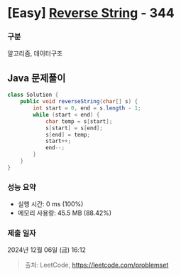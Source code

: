 # [Easy] [Reverse String](https://leetcode.com/problems/reverse-string) - 344

### 구분

알고리즘, 데이터구조

## Java 문제풀이

```java
class Solution {
    public void reverseString(char[] s) {
        int start = 0, end = s.length - 1;
        while (start < end) {
            char temp = s[start];
            s[start] = s[end];
            s[end] = temp;
            start++;
            end--;
        }
    }
}
```

### 성능 요약

- 실행 시간: 0 ms (100%)
- 메모리 사용량: 45.5 MB (88.42%)

### 제출 일자

2024년 12월 06일 (금) 16:12

> 출처: LeetCode, https://leetcode.com/problemset